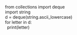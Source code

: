 from collections import deque<br/>
import string<br/>
d = deque(string.ascii_lowercase)<br/>
for letter in d:<br/>
    &ensp;print(letter)
